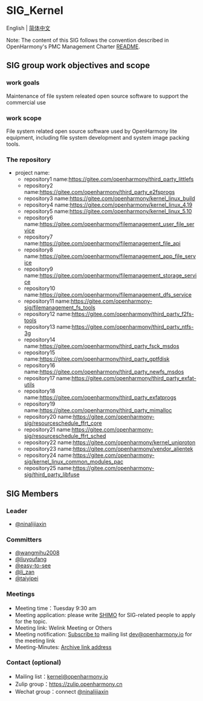 # SIG_Kernel
 English | [简体中文](./sig_kernel_cn.md)
 
 Note: The content of this SIG follows the convention described in OpenHarmony's PMC Management Charter [README](/zh/pmc.md).

## SIG group work objectives and scope

### work goals
Maintenance of file system releated open source software to support the commercial use
### work scope
File system related open source software used by OpenHarmony lite equipment, including file system development and system image packing tools.
### The repository 
- project name:
  - repository1 name:https://gitee.com/openharmony/third_party_littlefs
  - repository2 name:https://gitee.com/openharmony/third_party_e2fsprogs
  - repository3 name:https://gitee.com/openharmony/kernel_linux_build
  - repository4 name:https://gitee.com/openharmony/kernel_linux_4.19
  - repository5 name:https://gitee.com/openharmony/kernel_linux_5.10
  - repository6 name:https://gitee.com/openharmony/filemanagement_user_file_service
  - repository7 name:https://gitee.com/openharmony/filemanagement_file_api
  - repository8 name:https://gitee.com/openharmony/filemanagement_app_file_service
  - repository9 name:https://gitee.com/openharmony/filemanagement_storage_service
  - repository10 name:https://gitee.com/openharmony/filemanagement_dfs_service
  - repository11 name:https://gitee.com/openharmony-sig/filemanagement_fs_tools
  - repository12 name:https://gitee.com/openharmony/third_party_f2fs-tools
  - repository13 name:https://gitee.com/openharmony/third_party_ntfs-3g
  - repository14 name:https://gitee.com/openharmony/third_party_fsck_msdos
  - repository15 name:https://gitee.com/openharmony/third_party_gptfdisk
  - repository16 name:https://gitee.com/openharmony/third_party_newfs_msdos
  - repository17 name:https://gitee.com/openharmony/third_party_exfat-utils
  - repository18 name:https://gitee.com/openharmony/third_party_exfatprogs
  - repository19 name:https://gitee.com/openharmony/third_party_mimalloc
  - repository20 name:https://gitee.com/openharmony-sig/resourceschedule_ffrt_core
  - repository21 name:https://gitee.com/openharmony-sig/resourceschedule_ffrt_sched
  - repository22 name:https://gitee.com/openharmony/kernel_uniproton
  - repository23 name:https://gitee.com/openharmony/vendor_alientek
  - repository24 name:https://gitee.com/openharmony-sig/kernel_linux_common_modules_pac
  - repository25 name:https://gitee.com/openharmony-sig/third_party_libfuse

## SIG Members

### Leader
- [@ninalijiaxin](https://gitee.com/ninalijiaxin)

### Committers
- [@wangmihu2008](https://gitee.com/wangmihu2008)
- [@liuyoufang](https://gitee.com/liuyoufang)
- [@easy-to-see](https://gitee.com/easy-to-see)
- [@li_zan](https://gitee.com/li_zan)
- [@taiyipei](https://gitee.com/taiyipei)

### Meetings
 - Meeting time：Tuesday 9:30 am
 - Meeting application: please write [SHIMO](https://shimo.im/sheets/VgQV6VjCJ9cXtY8G/MODOC) for SIG-related people to apply for the topic.
 - Meeting link: Welink Meeting or Others
 - Meeting notification: [Subscribe to](https://lists.openatom.io/hyperkitty/list/dev@openharmony.io/) mailing list dev@openharmony.io for the meeting link
 - Meeting-Minutes: [Archive link address](https://gitee.com/openharmony-sig/sig-content)

### Contact (optional)

- Mailing list：kernel@openharmony.io
- Zulip group：https://zulip.openharmony.cn
- Wechat group：connect [@ninalijiaxin](https://gitee.com/ninalijiaxin)
